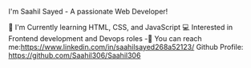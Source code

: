 I'm Saahil Sayed - A passionate Web Developer!

🌱 I'm Currently learning HTML, CSS, and JavaScript
💻 Interested in Frontend development and Devops roles -🚀 You can reach me:https://www.linkedin.com/in/saahilsayed268a52123/
Github Profile: https://github.com/Saahil306/Saahil306
